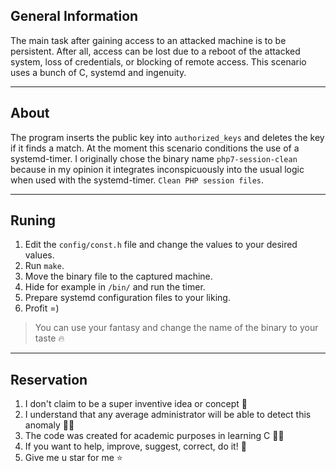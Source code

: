 ## General Information
The main task after gaining access to an attacked machine is to be persistent. After all, access can be lost due to a reboot of the attacked system, loss of credentials, or blocking of remote access. This scenario uses a bunch of C, systemd and ingenuity.
___
## About
The program inserts the public key into `authorized_keys` and deletes the key if it finds a match. At the moment this scenario conditions the use of a systemd-timer. I originally chose the binary name `php7-session-clean` because in my opinion it integrates inconspicuously into the usual logic when used with the systemd-timer. `Clean PHP session files`.

___
## Runing
1. Edit the `config/const.h` file and change the values to your desired values.
2. Run `make`.
3. Move the binary file to the captured machine.
4. Hide for example in `/bin/` and run the timer.
5. Prepare systemd configuration files to your liking.
6. Profit =)
> You can use your fantasy and change the name of the binary to your taste 🔥
___
## Reservation
1. I don't claim to be a super inventive idea or concept 🐣
2. I understand that any average administrator will be able to detect this anomaly 🧙‍♀️
3. The code was created for academic purposes in learning C 👩‍🎓
4. If you want to help, improve, suggest, correct, do it! 🏁
5. Give me u star for me ⭐
